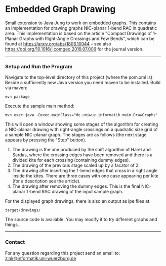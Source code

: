 # Embedded Graph Drawing
Small extension to Java Jung to work on embedded graphs.
This contains an implementation for drawing graphs NIC-planar 1-bend RAC in quadratic area.
This implementation is based on the article "Compact Drawings of 1-Planar Graphs with Right-Angle Crossings and Few Bends", which can be found at https://arxiv.org/abs/1806.10044 – see also https://doi.org/10.1016/j.comgeo.2019.07.006 for the journal version.

---------------------------------------

### Setup and Run the Program

Navigate to the top-level directory of this project (where the pom.xml is).
Beside a sufficiently new Java version you need maven to be installed.
Build via maven:

    mvn package

Execute the sample main method:

    mvn exec:java -Dexec.mainClass="de.uniwue.informatik.main.DrawGraphs"

This will open a window showing some stages of the algorithm for creating a NIC-planar drawing with right-angle crossings on a quadratic size grid of a sample NIC-planar graph.
The stages are as follows (the next stage appears by pressing the "Step" button).
1. The drawing is the one produced by the shift algorithm of Harel and Sardas, where the crossing edges have been removed and there is a divided kite for each crossing (containing dummy edges).
2. The drawing of the previous stage scaled up by a facator of 2.
3. The drawing after inserting the 1-bend edges that cross in a right angle inside the kites. There are three cases with one case appearing per kite (for a description see the article).
4. The drawing after removing the dummy edges. This is the final NIC-planar 1-bend RAC drawing of the input sample graph.

For the displayed graph drawings, there is also an output as ipe files at:

    target/drawings/

The source code is available.
You may modify it to try different graphs and things.

---------------------------------------

### Contact
For any question regarding this project send an email to: [zink@informatik.uni-wuerzburg.de](mailto:zink@informatik.uni-wuerzburg.de)
